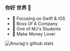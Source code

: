 ### 你好 世界 👋
- :orange_book: Focusing on Swift & iOS
 - :hammer: Boss Of A Company
 - :ram: One of MJ's Students
 - :meat_on_bone: Make Money Lover
 
 
![Anurag's github stats](https://github-readme-stats.vercel.app/api?username=CoderWeiLee&show_icons=true)

